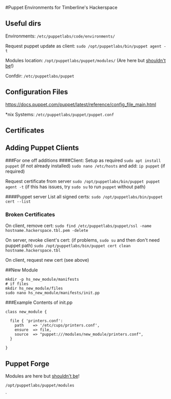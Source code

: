 #Puppet Environments for Timberline's Hackerspace

## Useful dirs

Environments: 
`/etc/puppetlabs/code/environments/`

Request puppet update as client:
`sudo /opt/puppetlabs/bin/puppet agent -t`

Modules location: 
`/opt/puppetlabs/puppet/modules/` (Are here but [shouldn't be](https://docs.puppet.com/puppet/4.6/reference/quick_start_module_install_nix.html#a-quick-note-about-module-directories)!)

Confdir: 
`/etc/puppetlabs/puppet`

## Configuration Files
https://docs.puppet.com/puppet/latest/reference/config_file_main.html

*nix Systems: `/etc/puppetlabs/puppet/puppet.conf`

## Certificates

## Adding Puppet Clients
###For one off additions
####Client:
Setup as required
`sudo apt install puppet` (if not already installed)
`sudo nano /etc/hosts` and add: `ip puppet` (if required)

Request certificate from server
`sudo /opt/puppetlabs/bin/puppet puppet agent -t`
(if this has issues, try `sudo su` to run `puppet` without path)

####Puppet server
List all signed certs:
`sudo /opt/puppetlabs/bin/puppet cert --list`

### Broken Certificates
On client, remove cert:
`sudo find /etc/puppetlabs/puppet/ssl -name hostname.hackerspace.tbl.pem -delete`

On server, revoke client's cert:
(if problems, `sudo su` and then don't need puppet path)
`sudo /opt/puppetlabs/bin/puppet cert clean hostname.hackerspace.tbl`

On client, request new cert (see above)


##New Module
```
mkdir -p hs_new_module/manifests
# if files 
mkdir hs_new_module/files
sudo nano hs_new_module/manifests/init.pp
```
###Example Contents of init.pp
```
class new_module {

  file { 'printers.conf':
    path    => '/etc/cups/printers.conf',
    ensure  => file,
    source  => "puppet:///modules/new_module/printers.conf",
  }

}

```


## Puppet Forge

Modules are here but [shouldn't be](https://docs.puppet.com/puppet/4.6/reference/quick_start_module_install_nix.html#a-quick-note-about-module-directories)! 

`/opt/puppetlabs/puppet/modules`


`



